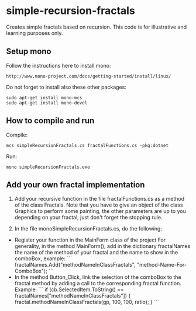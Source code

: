 # simple-recursion-fractals
Creates simple fractals based on recursion. This code is for illustrative and learning purposes only.

## Setup mono
Follow the instructions here to install mono:
```
http://www.mono-project.com/docs/getting-started/install/linux/
```

Do not forget to install also these other packages:
```
sudo apt-get install mono-mcs
sudo apt-get install mono-devel
```

## How to compile and run
Compile:
```
mcs simpleRecursionFractals.cs fractalFunctions.cs -pkg:dotnet
```
Run:
```
mono simpleRecursionFractals.exe
```

## Add your own fractal implementation
1) Add your recursive function in the file fractalFunctions.cs as a method of the class Fractals. Note that you have to give an object of the class Graphics to perform some painting, the other parameters are up to you depending on your fractal, just don't forget the stopping rule.

2) In the file monoSimpleRecursionFractals.cs, do the following:
 * Register your function in the MainForm class of the project  For generality, in the method MainForm(), add in the dictionary fractalNames the name of the method of your fractal and the name to show in the comboBox, example:
´´´
fractalNames.Add("methodNameInClassFractals", "method-Name-For-ComboBox");
´´´
 * In the method Button_Click, link the selection of the comboBox to the fractal method by adding a call to the corresponding fractal function. Example:
 ´´´
 if (cb.SelectedItem.ToString() == fractalNames["methodNameInClassFractals"]) {
     fractal.methodNameInClassFractals(gp, 100, 100, ratio);
 }
 ´´´
